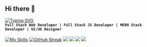 ## Hi there 👋

<!--
**achrafdevl/achrafdevl** is a ✨ _special_ ✨ repository because its `README.md` (this file) appears on your GitHub profile.

Here are some ideas to get you started:

- 🔭 I’m currently working on ...
- 🌱 I’m currently learning ...
- 👯 I’m looking to collaborate on ...
- 🤔 I’m looking for help with ...
- 💬 Ask me about ...
- 📫 How to reach me: ...
- 😄 Pronouns: ...
- ⚡ Fun fact: ...
-->
[![Typing SVG](https://readme-typing-svg.herokuapp.com?font=Fira+Code&pause=1000&color=02F6F7&width=435&lines=Achraf+Chair)](https://git.io/typing-svg)<br>
**`Full Stack Web Developer | Full Stack JS Developer | MERN Stack Developer | UI/UX Designer`** 
<br><br>
[![My Skills](https://skillicons.dev/icons?i=github,git,html,css,js,ts,react,redux,nextjs,tailwind,bootstrap,sass,nodejs,express,figma,mongodb,xd,postman,graphql,netlify,docker,Flutter,npm,vite,vercel,wordpress,materialui,vue,vscode,stackoverflow,mysql,&perline=12)](https://skillicons.dev) [![GitHub Streak](https://github-readme-streak-stats.herokuapp.com?user=achrafdevl&theme=react&hide_border=true&border_radius=4&card_width=684)](https://git.io/streak-stats) ![](http://github-profile-summary-cards.vercel.app/api/cards/most-commit-language?username=achrafdevl&theme=react )
![](http://github-profile-summary-cards.vercel.app/api/cards/repos-per-language?username=achrafdevl&theme=react) ![](http://github-profile-summary-cards.vercel.app/api/cards/stats?username=achrafdevl&theme=react)
![](http://github-profile-summary-cards.vercel.app/api/cards/productive-time?username=achrafdevl&theme=react&utcOffset=8)

